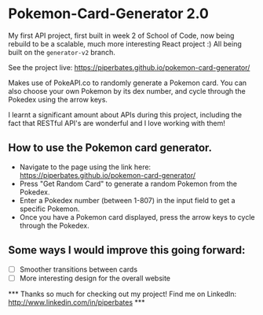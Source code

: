 # Pokemon-Card-Generator 2.0
My first API project, first built in week 2 of School of Code, now being rebuild to be a scalable, much more interesting React project :) All being built on the `generator-v2` branch.

See the project live: https://piperbates.github.io/pokemon-card-generator/

Makes use of PokeAPI.co to randomly generate a Pokemon card. You can also choose your own Pokemon by its dex number, and cycle through the Pokedex using the arrow keys.

I learnt a significant amount about APIs during this project, including the fact that RESTful API's are wonderful and I love working with them! 

## How to use the Pokemon card generator.
* Navigate to the page using the link here: https://piperbates.github.io/pokemon-card-generator/
* Press "Get Random Card" to generate a random Pokemon from the Pokedex.
* Enter a Pokedex number (between 1-807) in the input field to get a specific Pokemon.
* Once you have a Pokemon card displayed, press the arrow keys to cycle through the Pokedex.

## Some ways I would improve this going forward:
- [ ] Smoother transitions between cards
- [ ] More interesting design for the overall website

*** Thanks so much for checking out my project! Find me on LinkedIn: http://www.linkedin.com/in/piperbates ***